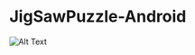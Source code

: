 # JigSawPuzzle-Android

![Alt Text](https://github.com/yuvaraj119/JigSawPuzzle-Android/blob/master/2016_09_13_11_11_51.gif)







